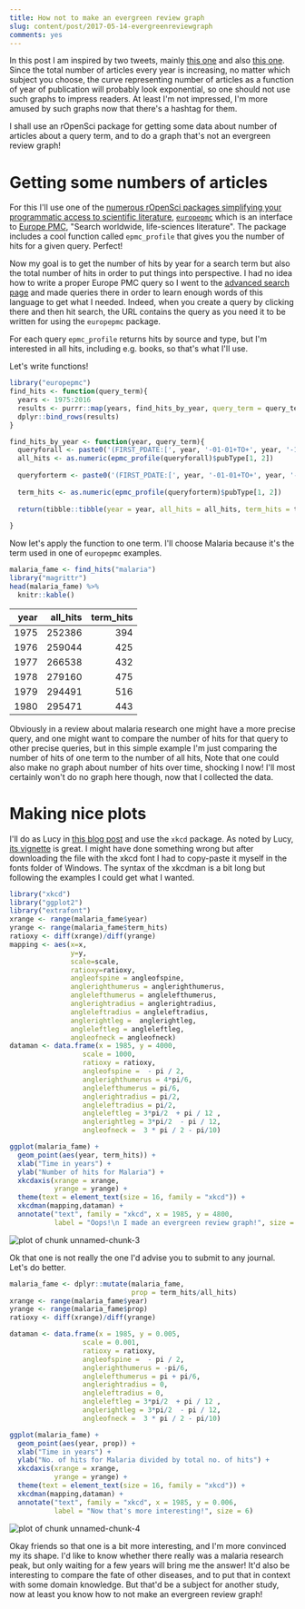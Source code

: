 ```yaml
---
title: How not to make an evergreen review graph
slug: content/post/2017-05-14-evergreenreviewgraph
comments: yes
---
```



In this post I am inspired by two tweets, mainly [this one](https://twitter.com/noamross/status/843913486266777605) and also [this one](https://twitter.com/polesasunder/status/824639612354228225). Since the total number of articles every year is increasing, no matter which subject you choose, the curve representing number of articles as a function of year of publication will probably look exponential, so one should not use such graphs to impress readers. At least I'm not impressed, I'm more amused by such graphs now that there's a hashtag for them.

I shall use an rOpenSci package for getting some data about number of articles about a query term, and to do a graph that's not an evergreen review graph!

<!--more-->

# Getting some numbers of articles

For this I'll use one of the [numerous rOpenSci packages simplifying your programmatic access to scientific literature](https://ropensci.org/packages/#literature), [`europepmc`](https://github.com/ropensci/europepmc) which is an interface to [Europe PMC](https://europepmc.org/), "Search worldwide, life-sciences literature". The package includes a cool function called `epmc_profile` that gives you the number of hits for a given query. Perfect!

Now my goal is to get the number of hits by year for a search term but also the total number of hits in order to put things into perspective. I had no idea how to write a proper Europe PMC query so I went to the [advanced search page](https://europepmc.org/advancesearch) and made queries there in order to learn enough words of this language to get what I needed. Indeed, when you create a query by clicking there and then hit search, the URL contains the query as you need it to be written for using the `europepmc` package.

For each query `epmc_profile` returns hits by source and type, but I'm interested in all hits, including e.g. books, so that's what I'll use.

Let's write functions!


```r
library("europepmc")
find_hits <- function(query_term){
  years <- 1975:2016
  results <- purrr::map(years, find_hits_by_year, query_term = query_term)
  dplyr::bind_rows(results)
}

find_hits_by_year <- function(year, query_term){
  queryforall <- paste0('(FIRST_PDATE:[', year, '-01-01+TO+', year, '-12-31])')
  all_hits <- as.numeric(epmc_profile(queryforall)$pubType[1, 2])
  
  queryforterm <- paste0('(FIRST_PDATE:[', year, '-01-01+TO+', year, '-12-31]) AND "', query_term, '"')
  
  term_hits <- as.numeric(epmc_profile(queryforterm)$pubType[1, 2])
  
  return(tibble::tibble(year = year, all_hits = all_hits, term_hits = term_hits))
  
}
```

Now let's apply the function to one term. I'll choose Malaria because it's the term used in one of `europepmc` examples.


```r
malaria_fame <- find_hits("malaria")
library("magrittr")
head(malaria_fame) %>%
  knitr::kable()
```



| year| all_hits| term_hits|
|----:|--------:|---------:|
| 1975|   252386|       394|
| 1976|   259044|       425|
| 1977|   266538|       432|
| 1978|   279160|       475|
| 1979|   294491|       516|
| 1980|   295471|       443|

Obviously in a review about malaria research one might have a more precise query, and one might want to compare the number of hits for that query to other precise queries, but in this simple example I'm just comparing the number of hits of one term to the number of all hits, Note that one could also make no graph about number of hits over time, shocking I now! I'll most certainly won't do no graph here though, now that I collected the data.

# Making nice plots

I'll do as Lucy in [this blog post](http://livefreeordichotomize.com/2017/03/04/xkcd-thank-you-note/) and use the `xkcd` package. As noted by Lucy, [its vignette](https://cran.r-project.org/web/packages/xkcd/vignettes/xkcd-intro.pdf) is great. I might have done something wrong but after downloading the file with the xkcd font I had to copy-paste it myself in the fonts folder of Windows. The syntax of the xkcdman is a bit long but following the examples I could get what I wanted.


```r
library("xkcd")
library("ggplot2")
library("extrafont")
xrange <- range(malaria_fame$year)
yrange <- range(malaria_fame$term_hits)
ratioxy <- diff(xrange)/diff(yrange)
mapping <- aes(x=x,
               y=y,
               scale=scale,
               ratioxy=ratioxy,
               angleofspine = angleofspine,
               anglerighthumerus = anglerighthumerus,
               anglelefthumerus = anglelefthumerus,
               anglerightradius = anglerightradius,
               angleleftradius = angleleftradius,
               anglerightleg =  anglerightleg,
               angleleftleg = angleleftleg,
               angleofneck = angleofneck)
dataman <- data.frame(x = 1985, y = 4000,
                  scale = 1000,
                  ratioxy = ratioxy,
                  angleofspine =  - pi / 2,
                  anglerighthumerus = 4*pi/6,
                  anglelefthumerus = pi/6,
                  anglerightradius = pi/2,
                  angleleftradius = pi/2,
                  angleleftleg = 3*pi/2  + pi / 12 ,
                  anglerightleg = 3*pi/2  - pi / 12,
                  angleofneck =  3 * pi / 2 - pi/10)

ggplot(malaria_fame) +
  geom_point(aes(year, term_hits)) +
  xlab("Time in years") +
  ylab("Number of hits for Malaria") +
  xkcdaxis(xrange = xrange,
           yrange = yrange) +
  theme(text = element_text(size = 16, family = "xkcd")) +
  xkcdman(mapping,dataman) +
  annotate("text", family = "xkcd", x = 1985, y = 4800, 
           label = "Oops!\n I made an evergreen review graph!", size = 6)
```

![plot of chunk unnamed-chunk-3](/figure/source/2017-05-14-evergreenreviewgraph/unnamed-chunk-3-1.png)

Ok that one is not really the one I'd advise you to submit to any journal. Let's do better.


```r
malaria_fame <- dplyr::mutate(malaria_fame, 
                              prop = term_hits/all_hits)
xrange <- range(malaria_fame$year)
yrange <- range(malaria_fame$prop)
ratioxy <- diff(xrange)/diff(yrange)

dataman <- data.frame(x = 1985, y = 0.005,
                  scale = 0.001,
                  ratioxy = ratioxy,
                  angleofspine =  - pi / 2,
                  anglerighthumerus = -pi/6,
                  anglelefthumerus = pi + pi/6,
                  anglerightradius = 0,
                  angleleftradius = 0,
                  angleleftleg = 3*pi/2  + pi / 12 ,
                  anglerightleg = 3*pi/2  - pi / 12,
                  angleofneck =  3 * pi / 2 - pi/10)

ggplot(malaria_fame) +
  geom_point(aes(year, prop)) +
  xlab("Time in years") +
  ylab("No. of hits for Malaria divided by total no. of hits") +
  xkcdaxis(xrange = xrange,
           yrange = yrange) +
  theme(text = element_text(size = 16, family = "xkcd")) +
  xkcdman(mapping,dataman) +
  annotate("text", family = "xkcd", x = 1985, y = 0.006, 
           label = "Now that's more interesting!", size = 6)
```

![plot of chunk unnamed-chunk-4](/figure/source/2017-05-14-evergreenreviewgraph/unnamed-chunk-4-1.png)

Okay friends so that one is a bit more interesting, and I'm more convinced my its shape. I'd like to know whether there really was a malaria research peak, but only waiting for a few years will bring me the answer! It'd also be interesting to compare the fate of other diseases, and to put that in context with some domain knowledge. But that'd be a subject for another study, now at least you know how to not make an evergreen review graph!
